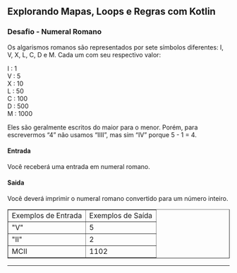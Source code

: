 ## Explorando Mapas, Loops e Regras com Kotlin

### Desafio - Numeral Romano

Os algarismos romanos são representados por sete símbolos diferentes: I, V, X, L, C, D e M. Cada um com seu respectivo valor: 

I : 1 <br>
V : 5 <br>
X : 10 <br>
L : 50 <br>
C : 100 <br>
D : 500 <br>
M : 1000 <br>

Eles são geralmente escritos do maior para o menor. Porém, para escrevermos “4” não usamos “IIII”, mas sim “IV” porque 5 - 1 = 4.

#### Entrada
Você receberá uma entrada em numeral romano.

#### Saida
Você deverá imprimir o numeral romano convertido para um número inteiro.

<table border="1">
    <tr>
        <td>Exemplos de Entrada</td>
        <td>Exemplos de Saída</td>
    </tr>
    <tr>
        <td>"V"</td>
        <td>5</td>
    </tr>
    <tr>
        <td>"II"</td>
        <td>2</td>
    </tr>
     <tr>
        <td>MCII</td>
        <td>1102</td>
    </tr>
</table>

<hr>